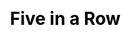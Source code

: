 ---
title: Five in a Row
layout: five_in_a_row
description: Free online five in a row game, can you defeat computer AI?
js: ["js/game/five_in_a_row/five_in_a_row.js"]
css: ["css/game/five_in_a_row/five_in_a_row.css"]
---